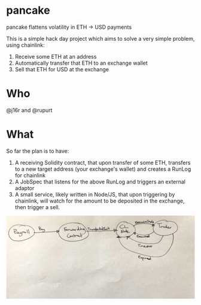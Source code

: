 # pancake

pancake flattens volatility in ETH -> USD payments

This is a simple hack day project which aims to solve a very simple problem,
using chainlink:

  1. Receive some ETH at an address
  2. Automatically transfer that ETH to an exchange wallet
  3. Sell that ETH for USD at the exchange

# Who

 @j16r and @rupurt

# What

So far the plan is to have:

  1. A receiving Solidity contract, that upon transfer of some ETH, transfers to a new target address (your exchange's wallet) and creates a RunLog for chainlink
  2. A JobSpec that listens for the above RunLog and triggers an external adaptor
  3. A small service, likely written in Node/JS, that upon triggering by chainlink, will watch for the amount to be deposited in the exchange, then trigger a sell.

![flow](./pancake-flow.jpg)
